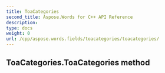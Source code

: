 ```yaml
---
title: ToaCategories
second_title: Aspose.Words for C++ API Reference
description: 
type: docs
weight: 0
url: /cpp/aspose.words.fields/toacategories/toacategories/
---
```

## ToaCategories.ToaCategories method




